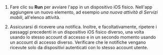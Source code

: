 
1. Fare clic su **Run** per avviare l'app in un dispositivo iOS fisico. Nell'app aggiungere un nuovo elemento, ad esempio _una nuova attività di Servizi mobili_, all'elenco attività.

2. Assicurarsi di ricevere una notifica. Inoltre, e facoltativamente, ripetere i passaggi precedenti in un dispositivo iOS fisico diverso, una volta usando lo stesso account di accesso e in un secondo momento usando un account di accesso diverso. Verificare che le notifiche vengano ricevute solo da dispositivi autenticati con lo stesso account utente.

<!---HONumber=July15_HO4-->